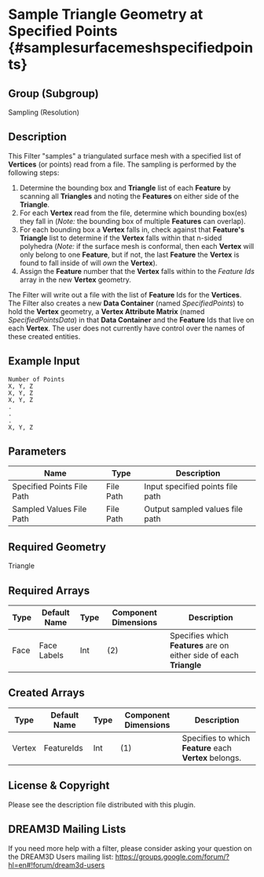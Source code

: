 Sample Triangle Geometry at Specified Points {#samplesurfacemeshspecifiedpoints}
=============

## Group (Subgroup) ##
Sampling (Resolution)

## Description ##
This Filter "samples" a triangulated surface mesh with a specified list of **Vertices** (or points) read from a file.  The sampling is performed by the following steps:

1. Determine the bounding box and **Triangle** list of each **Feature** by scanning all **Triangles** and noting the **Features** on either side of the **Triangle**.
2. For each **Vertex** read from the file, determine which bounding box(es) they fall in (*Note:* the bounding box of multiple **Features** can overlap).
3. For each bounding box a **Vertex** falls in, check against that **Feature's** **Triangle** list to determine if the **Vertex** falls within that n-sided polyhedra (*Note:* if the surface mesh is conformal, then each **Vertex** will only belong to one **Feature**, but if not, the last **Feature** the **Vertex** is found to fall inside of will *own* the **Vertex**).
4. Assign the **Feature** number that the **Vertex** falls within to the *Feature Ids* array in the new **Vertex** geometry.

The Filter will write out a file with the list of **Feature** Ids for the **Vertices**.  The Filter also creates a new **Data Container** (named _SpecifiedPoints_) to hold the **Vertex** geometry, a **Vertex Attribute Matrix** (named _SpecifiedPointsData_) in that **Data Container** and the **Feature** Ids that live on each **Vertex**.  The user does not currently have control over the names of these created entities.

## Example Input ##

	Number of Points
	X, Y, Z
	X, Y, Z
	X, Y, Z
	.
	.
	.
	X, Y, Z

## Parameters ##
| Name | Type | Description |
|------|------|------|
| Specified Points File Path | File Path | Input specified points file path |
| Sampled Values File Path | File Path | Output sampled values file path |

## Required Geometry ##
Triangle

## Required Arrays ##
| Type | Default Name | Type | Component Dimensions | Description |
|------|--------------|-------------|---------|-----|
| Face | Face Labels | Int | (2) | Specifies which **Features** are on either side of each **Triangle** |

## Created Arrays ##
| Type | Default Name | Type | Component Dimensions | Description |
|------|--------------|-------------|---------|-----|
| Vertex | FeatureIds | Int | (1) | Specifies to which **Feature** each **Vertex** belongs. |


## License & Copyright ##

Please see the description file distributed with this plugin.

## DREAM3D Mailing Lists ##

If you need more help with a filter, please consider asking your question on the DREAM3D Users mailing list:
https://groups.google.com/forum/?hl=en#!forum/dream3d-users


